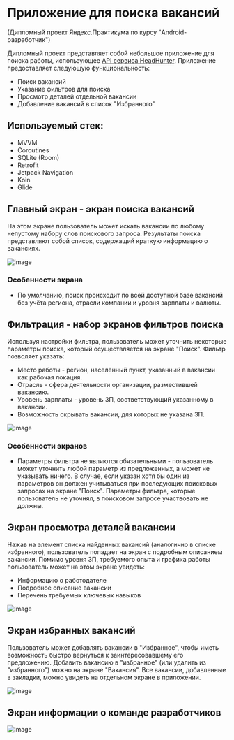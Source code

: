 # Приложение для поиска вакансий

(Дипломный проект Яндекс.Практикума по курсу "Android-разработчик")

Дипломный проект представляет собой небольшое приложение для поиска работы,
использующее [API сервиса HeadHunter](https://github.com/hhru/api). Приложение предоставляет следующую функциональность:

- Поиск вакансий
- Указание фильтров для поиска
- Просмотр деталей отдельной вакансии
- Добавление вакансий в список "Избранного"

## Используемый стек: 
* MVVM
* Coroutines
* SQLite (Room)
* Retrofit
* Jetpack Navigation
* Koin
* Glide

## Главный экран - экран поиска вакансий

На этом экране пользователь может искать вакансии по любому непустому набору слов поискового запроса. Результаты поиска
представляют собой список, содержащий краткую информацию о вакансиях.

![image](https://github.com/user-attachments/assets/dc7beae2-f81b-4873-a807-32a87a32e0bb)


### Особенности экрана

- По умолчанию, поиск происходит по всей доступной базе вакансий без учёта региона, отрасли компании и уровня зарплаты и
  валюты.

## Фильтрация - набор экранов фильтров поиска

Используя настройки фильтра, пользователь может уточнить некоторые параметры поиска, который осуществляется на экране
"Поиск". Фильтр позволяет указать:

- Место работы - регион, населённый пункт, указанный в вакансии как рабочая локация.
- Отрасль - сфера деятельности организации, разместившей вакансию.
- Уровень зарплаты - уровень ЗП, соответствующий указанному в вакансии.
- Возможность скрывать вакансии, для которых не указана ЗП.

![image](https://github.com/user-attachments/assets/3087c78e-709a-4978-b41a-a9a50c4a69b1)


### Особенности экранов

- Параметры фильтра не являются обязательными - пользователь может уточнить любой параметр из предложенных, а может не
  указывать ничего. В случае, если указан хотя бы один из параметров он должен учитываться при последующих поисковых
  запросах на экране "Поиск". Параметры фильтра, которые пользователь не уточнял, в поисковом запросе участвовать не
  должны.


## Экран просмотра деталей вакансии

Нажав на элемент списка найденных вакансий (аналогично в списке избранного), пользователь попадает на
экран с подробным описанием вакансии. Помимо уровня ЗП, требуемого опыта и графика работы пользователь может на этом
экране увидеть:

- Информацию о работодателе
- Подробное описание вакансии
- Перечень требуемых ключевых навыков

 ![image](https://github.com/user-attachments/assets/2530315c-a3ed-486d-853e-24dd29cef5b0)


## Экран избранных вакансий

Пользователь может добавлять вакансии в "Избранное", чтобы иметь возможность быстро вернуться к заинтересовавшему его
предложению. Добавить вакансию в "избранное" (или удалить из "избранного") можно на экране "Вакансия". Все вакансии,
добавленные в закладки, можно увидеть на отдельном экране в приложении.

![image](https://github.com/user-attachments/assets/39ca592f-7d4c-485e-973a-c2b1f85cfeeb)


## Экран информации о команде разработчиков

![image](https://github.com/user-attachments/assets/221ae23a-a819-48e4-a0d1-77f1c893a17d)


